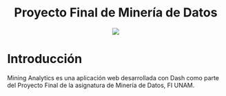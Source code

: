 <h1 align="center"> Proyecto Final de Minería de Datos </h1>

<p align="center">
  <img src="https://user-images.githubusercontent.com/68305096/229203880-6a951dc9-3557-49b6-a37f-df7130eb52d4.PNG">
</p>

# Introducción

Mining Analytics es una aplicación web desarrollada con Dash como parte del Proyecto Final de la asignatura de Minería de Datos, FI UNAM. 

